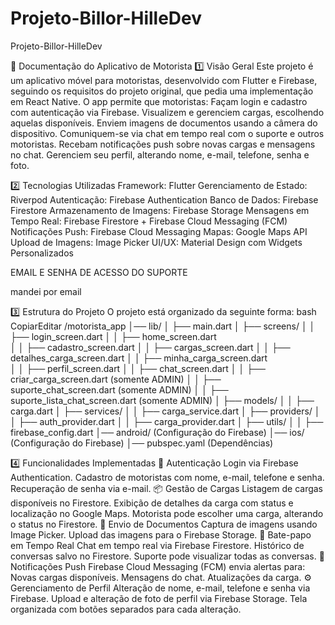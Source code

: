 # Projeto-Billor-HilleDev
Projeto-Billor-HilleDev

📌 Documentação do Aplicativo de Motorista
1️⃣ Visão Geral
Este projeto é um aplicativo móvel para motoristas, desenvolvido com Flutter e Firebase, seguindo os requisitos do projeto original, que pedia uma implementação em React Native. O app permite que motoristas:
Façam login e cadastro com autenticação via Firebase.
Visualizem e gerenciem cargas, escolhendo aquelas disponíveis.
Enviem imagens de documentos usando a câmera do dispositivo.
Comuniquem-se via chat em tempo real com o suporte e outros motoristas.
Recebam notificações push sobre novas cargas e mensagens no chat.
Gerenciem seu perfil, alterando nome, e-mail, telefone, senha e foto.

2️⃣ Tecnologias Utilizadas
Framework: Flutter
Gerenciamento de Estado: Riverpod
Autenticação: Firebase Authentication
Banco de Dados: Firebase Firestore
Armazenamento de Imagens: Firebase Storage
Mensagens em Tempo Real: Firebase Firestore + Firebase Cloud Messaging (FCM)
Notificações Push: Firebase Cloud Messaging
Mapas: Google Maps API
Upload de Imagens: Image Picker
UI/UX: Material Design com Widgets Personalizados

EMAIL E SENHA DE ACESSO DO SUPORTE

mandei por email

3️⃣ Estrutura do Projeto
O projeto está organizado da seguinte forma:
bash
CopiarEditar
/motorista_app
│── lib/
│   ├── main.dart
│   ├── screens/
│   │   ├── login_screen.dart
│   │   ├── home_screen.dart  
│   │   ├── cadastro_screen.dart
│   │   ├── cargas_screen.dart
│   │   ├── detalhes_carga_screen.dart
│   │   ├── minha_carga_screen.dart  
│   │   ├── perfil_screen.dart
│   │   ├── chat_screen.dart
│   │   ├── criar_carga_screen.dart  (somente ADMIN)
│   │   ├── suporte_chat_screen.dart  (somente ADMIN)
│   │   ├── suporte_lista_chat_screen.dart  (somente ADMIN)
│   ├── models/
│   │   ├── carga.dart
│   ├── services/
│   │   ├── carga_service.dart
│   ├── providers/
│   │   ├── auth_provider.dart
│   │   ├── carga_provider.dart
│   ├── utils/
│   │   ├── firebase_config.dart
│── android/ (Configuração do Firebase)
│── ios/ (Configuração do Firebase)
│── pubspec.yaml (Dependências)




4️⃣ Funcionalidades Implementadas
🔐 Autenticação
Login via Firebase Authentication.
Cadastro de motoristas com nome, e-mail, telefone e senha.
Recuperação de senha via e-mail.
📦 Gestão de Cargas
Listagem de cargas disponíveis no Firestore.
Exibição de detalhes da carga com status e localização no Google Maps.
Motorista pode escolher uma carga, alterando o status no Firestore.
📸 Envio de Documentos
Captura de imagens usando Image Picker.
Upload das imagens para o Firebase Storage.
💬 Bate-papo em Tempo Real
Chat em tempo real via Firebase Firestore.
Histórico de conversas salvo no Firestore.
Suporte pode visualizar todas as conversas.
🔔 Notificações Push
Firebase Cloud Messaging (FCM) envia alertas para:
Novas cargas disponíveis.
Mensagens do chat.
Atualizações da carga.
⚙️ Gerenciamento de Perfil
Alteração de nome, e-mail, telefone e senha via Firebase.
Upload e alteração de foto de perfil via Firebase Storage.
Tela organizada com botões separados para cada alteração.


